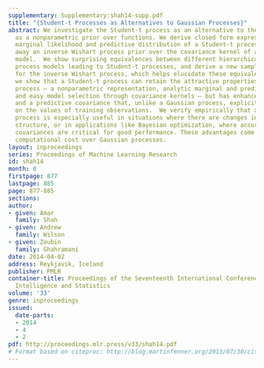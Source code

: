 ```yaml
---
supplementary: Supplementary:shah14-supp.pdf
title: "{Student-t Processes as Alternatives to Gaussian Processes}"
abstract: We investigate the Student-t process as an alternative to the Gaussian process
  as a nonparametric prior over functions. We derive closed form expressions for the
  marginal likelihood and predictive distribution of a Student-t process, by integrating
  away an inverse Wishart process prior over the covariance kernel of a Gaussian process
  model.  We show surprising equivalences between different hierarchical Gaussian
  process models leading to Student-t processes, and derive a new sampling scheme
  for the inverse Wishart process, which helps elucidate these equivalences. Overall,
  we show that a Student-t process can retain the attractive properties of a Gaussian
  process – a nonparametric representation, analytic marginal and predictive distributions,
  and easy model selection through covariance kernels – but has enhanced flexibility,
  and a predictive covariance that, unlike a Gaussian process, explicitly depends
  on the values of training observations.  We verify empirically that a Student-t
  process is especially useful in situations where there are changes in covariance
  structure, or in applications like Bayesian optimization, where accurate predictive
  covariances are critical for good performance. These advantages come at no additional
  computational cost over Gaussian processes.
layout: inproceedings
series: Proceedings of Machine Learning Research
id: shah14
month: 0
firstpage: 877
lastpage: 885
page: 877-885
sections: 
author:
- given: Amar
  family: Shah
- given: Andrew
  family: Wilson
- given: Zoubin
  family: Ghahramani
date: 2014-04-02
address: Reykjavik, Iceland
publisher: PMLR
container-title: Proceedings of the Seventeenth International Conference on Artificial
  Intelligence and Statistics
volume: '33'
genre: inproceedings
issued:
  date-parts:
  - 2014
  - 4
  - 2
pdf: http://proceedings.mlr.press/v33/shah14.pdf
# Format based on citeproc: http://blog.martinfenner.org/2013/07/30/citeproc-yaml-for-bibliographies/
---
```

